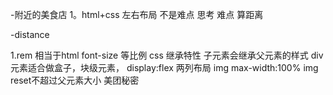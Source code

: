 -附近的美食店
1。html+css 左右布局 不是难点
思考 难点 算距离

-distance

1.rem 相当于html font-size 等比例
css 继承特性 子元素会继承父元素的样式
div 元素适合做盒子，块级元素， display:flex 两列布局
img max-width:100% img reset不超过父元素大小
美团秘密 